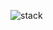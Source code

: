 ![stack](https://user-images.githubusercontent.com/52541140/104106992-5c05ca00-52df-11eb-8403-4da0c92057b8.png)


